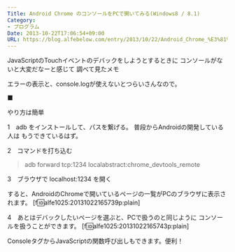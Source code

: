 ```yaml
---
Title: Android Chrome のコンソールをPCで開いてみる(Windows8 / 8.1)
Category:
- プログラム
Date: 2013-10-22T17:06:54+09:00
URL: https://blog.alfebelow.com/entry/2013/10/22/Android_Chrome_%E3%81%AE%E3%82%B3%E3%83%B3%E3%82%BD%E3%83%BC%E3%83%AB%E3%82%92PC%E3%81%A7%E9%96%8B%E3%81%84%E3%81%A6%E3%81%BF%E3%82%8B%28Windows8_/_8_1%29
---
```



JavaScriptのTouchイベントのデバックをしようとするときに
コンソールがないと大変だなーと感じて 調べて見たメモ

エラーの表示と、console.logが使えないとつらいさんなので。

■

やり方は簡単
　

1　adb をインストールして、パスを繋げる。
普段からAndroidの開発している人は もうできているはず。

2　コマンドを打ち込む
>adb forward tcp:1234 localabstract:chrome_devtools_remote


3　ブラウザで
localhost:1234
を開く

すると、AndroidのChromeで開いているページの一覧がPCのブラウザに表示されます。
[f:id:alfe1025:20131022165739p:plain]


4　あとはデバックしたいページを選ぶと、PCで扱うのと同じように
コンソールを扱うことができます。
[f:id:alfe1025:20131022165743p:plain]


ConsoleタグからJavaScriptの関数呼び出しもできます。便利！

